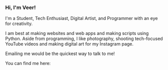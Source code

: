 ### Hi, I'm Veer!

I'm a Student, Tech Enthusiast, Digital Artist, and Programmer with an eye for creativity.

I am best at making websites and web apps and making scripts using Python.
Aside from programming, I like photography, shooting tech-focused YouTube videos and making digital art for my Instagram page.

Emailing me would be the quickest way to talk to me!

You can find me here:

